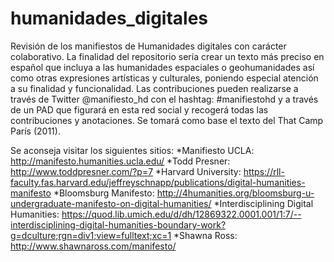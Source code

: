 # humanidades_digitales
Revisión de los manifiestos de Humanidades digitales con carácter colaborativo. La finalidad del repositorio sería crear un texto más preciso en español que incluya a las humanidades espaciales o geohumanidades así como otras expresiones artísticas y culturales, poniendo especial atención a su finalidad y funcionalidad. Las contribuciones pueden realizarse a través de Twitter @manifiesto_hd con el hashtag: #manifiestohd y a través de un PAD que figurará en esta red social y recogerá todas las contribuciones y anotaciones. Se tomará como base el texto del That Camp París (2011).

Se aconseja visitar los siguientes sitios:
*Manifiesto UCLA: http://manifesto.humanities.ucla.edu/
*Todd Presner: http://www.toddpresner.com/?p=7
*Harvard University: https://rll-faculty.fas.harvard.edu/jeffreyschnapp/publications/digital-humanities-manifesto
*Bloomsburg Manifesto: http://4humanities.org/bloomsburg-u-undergraduate-manifesto-on-digital-humanities/
*Interdisciplining Digital Humanities: https://quod.lib.umich.edu/d/dh/12869322.0001.001/1:7/--interdisciplining-digital-humanities-boundary-work?g=dculture;rgn=div1;view=fulltext;xc=1
*Shawna Ross: http://www.shawnaross.com/manifesto/


